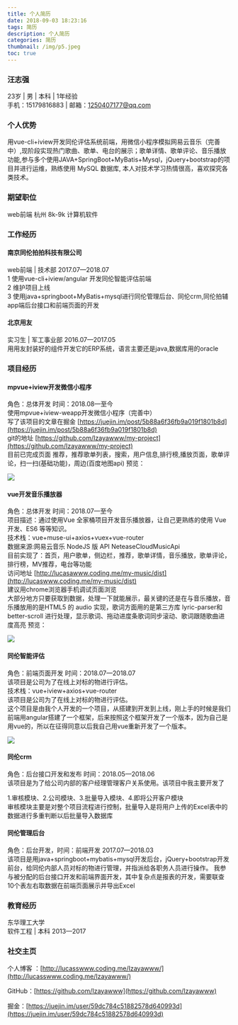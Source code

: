 ```yaml
---
title: 个人简历
date: 2018-09-03 18:23:16
tags: 简历
description: 个人简历
categories: 简历
thumbnail: /img/p5.jpeg
toc: true
---
```


### 汪志强
23岁 | 男 | 本科 | 1年经验  
手机：15179816883 | 邮箱：1250407177@qq.com
<!-- more -->
### 个人优势
用vue-cli+iview开发同伦评估系统前端，用微信小程序模拟网易云音乐（完善中）,现阶段实现热门歌曲、歌单、电台的展示；歌单详情、歌单评论、音乐播放功能,参与多个使用JAVA+SpringBoot+MyBatis+Mysql，jQuery+bootstrap的项目并进行运维，熟练使用 MySQL 数据库,
本人对技术学习热情很高，喜欢探究各类技术。

### 期望职位
web前端 杭州 8k-9k 计算机软件

### 工作经历
#### 南京同伦拍拍科技有限公司
web前端 | 技术部 2017.07—2018.07  
1 使用vue-cli+iview/angular 开发同伦智能评估前端  
2 维护项目上线  
3 使用java+springboot+MyBatis+mysql进行同伦管理后台、同伦crm,同伦拍辅app端后台接口和前端页面的开发  

#### 北京用友
实习生 | 军工事业部 2016.07—2017.05  
用用友封装好的组件开发它的ERP系统，语言主要还是java,数据库用的oracle

### 项目经历
#### mpvue+iview开发微信小程序
角色：总体开发    时间：2018.08—至今  
使用mpvue+iview-weapp开发微信小程序（完善中）  
写了该项目的文章在掘金 [https://juejin.im/post/5b88a6f36fb9a019f1801b8d](https://juejin.im/post/5b88a6f36fb9a019f1801b8d)  
git的地址 [https://github.com/Izayawww/my-project](https://github.com/Izayawww/my-project)  
目前已完成页面 推荐，推荐歌单列表，搜索，用户信息,排行榜,播放页面，歌单评论，扫一扫(基础功能)，周边(百度地图api)
预览：

![](https://user-gold-cdn.xitu.io/2018/9/3/1659f06524590b7f?w=250&h=450&f=gif&s=4675839)
#### vue开发音乐播放器
角色：总体开发    时间：2018.07—至今  
项目描述：通过使用Vue 全家桶项目开发音乐播放器，让自己更熟练的使用 Vue开发、ES6 等等知识。  
技术栈：vue+muse-ui+axios+vuex+vue-router  
数据来源:网易云音乐 NodeJS 版 API NeteaseCloudMusicApi  
目前实现了：首页，用户歌单，侧边栏，推荐，歌单详情，音乐播放，歌单评论，排行榜，MV推荐，电台等功能  
访问地址 [http://lucasawww.coding.me/my-music/dist](http://lucaswww.coding.me/my-music/dist)  
建议用chrome浏览器手机调试页面浏览  
大部分地方只要获取到数据，处理一下就能展示，最关键的还是在与音乐播放，音乐播放用的是HTML5 的 audio 实现，歌词方面用的是第三方库 lyric-parser和better-scroll 进行处理，显示歌词、拖动进度条歌词同步滚动、歌词跟随歌曲进度高亮
预览：

![](https://user-gold-cdn.xitu.io/2018/9/3/1659f07b013255c7?w=388&h=685&f=gif&s=4526778)

#### 同伦智能评估
角色：前端页面开发    时间：2018.07—2018.07  
该项目是公司为了在线上对标的物进行评估。  
技术栈：vue+iview+axios+vue-router  
该项目是公司为了在线上对标的物进行评估。  
这个项目是由我个人开发的一个项目，从搭建到开发到上线，刚上手的时候是我们前端用angular搭建了一个框架，后来按照这个框架开发了一个版本，因为自己是用vue的，所以在征得同意以后我自己用vue重新开发了一个版本。

![](https://user-gold-cdn.xitu.io/2018/9/3/1659f080c291b9cc?w=1134&h=954&f=png&s=52239)

#### 同伦crm
角色：后台接口开发和发布    时间：2018.05—2018.06  
该项目是为了给公司内部的客户经理管理客户关系使用。该项目中我主要开发了

1.审核模块、2.公司模块、3.批量导入模块、4.即将公开客户模块  
审核模块主要是对整个项目流程进行控制，批量导入是将用户上传的Excel表中的数据进行多重判断以后批量导入数据库

#### 同伦管理后台
角色：后台开发，时间：前端开发    2017.07—2018.03  
该项目是用java+springboot+mybatis+mysql开发后台，jQuery+bootstrap开发前台，给同伦内部人员对标的物进行管理，并指派给各职务人员进行操作。
我参与被分配的后台接口开发和前端界面开发，其中复杂点是报表的开发，需要联查10个表左右取数据在前端页面展示并导出Excel

### 教育经历
东华理工大学  
软件工程 | 本科 2013—2017

### 社交主页

个人博客 ：[http://lucasswww.coding.me/Izayawww/](http://lucasswww.coding.me/Izayawww/)

GitHub：[https://github.com/Izayawww](https://github.com/Izayawww)

掘金：[https://juejin.im/user/59dc784c51882578d640993d](https://juejin.im/user/59dc784c51882578d640993d)